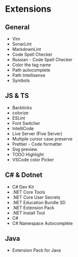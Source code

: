 # Extensions

## General

- Vim
- SonarLint
- MarkdownLint
- Code Spell Checker
- Russian - Code Spell Checker
- Color the tag name
- Path autocomplete
- Path Intellisense
- Symbols

## JS & TS

- Backticks
- colorize
- ESLint
- Font Switcher
- IntelliCode
- Live Server (Five Server)
- Multiple cursor case preserve
- Prettier - Code formatter
- Svg preview
- TODO Highlight
- VSCode color Picker

## C# & Dotnet

- C# Dev Kit
- .NET Core Tools
- .NET Core User Secrets
- .NET Education Bundle SD
- .NET Extension Pack
- .NET Install Tool
- C#
- C# Namespace Autocomplete


## Java

- Extension Pack for Java
